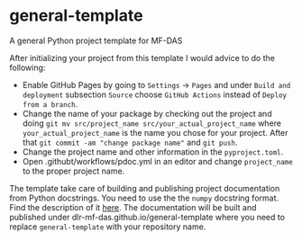 # general-template
A general Python project template for MF-DAS

After initializing your project from this template I would advice to do the following:

* Enable GitHub Pages by going to `Settings` -> `Pages` and under `Build and deployment` subsection `Source` choose `GitHub Actions` instead of `Deploy from a branch`.
* Change the name of your package by checking out the project and doing `git mv src/project_name src/your_actual_project_name` where `your_actual_project_name` is the name you chose for your project. After that `git commit -am "change package name"` and `git push`.
* Change the project name and other information in the `pyproject.toml`.
* Open .githubt/workflows/pdoc.yml in an editor and change `project_name` to the proper project name.

The template take care of building and publishing project documentation from Python docstrings. You need to use the the `numpy` docstring format. Find the description of it [here](https://numpydoc.readthedocs.io/en/latest/format.html). The documentation will be built and published under dlr-mf-das.github.io/general-template where you need to replace `general-template` with your repository name.
